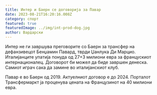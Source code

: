 ```yaml
---
title: Интер и Баерн се договорија за Павар
date: 2023-08-21T16:20:16.008Z
category: спорт
featured: true
featuredImage: ../img/int-prod-dog.jpg
author: Вардарски
---
```

Интер не ги завршува преговорите со Баерн за трансфер на дефанзивецот Бенџамин Павард, тврди Џанлука Ди Марцио. Италијанците упатија понуда од 27+3 милиони евра за францускиот интернационалец. Договорот би можел да биде завршен денеска. Самиот играч сака да замине во италијанскиот клуб.

Павар е во Баерн од 2019. Актуелниот договор е до 2024. Порталот Трансфермаркт ја проценува цената на Французинот на 40 милиони евра.